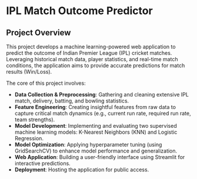 # IPL Match Outcome Predictor

## Project Overview

This project develops a machine learning-powered web application to predict the outcome of Indian Premier League (IPL) cricket matches. Leveraging historical match data, player statistics, and real-time match conditions, the application aims to provide accurate predictions for match results (Win/Loss).

The core of this project involves:
- **Data Collection & Preprocessing**: Gathering and cleaning extensive IPL match, delivery, batting, and bowling statistics.
- **Feature Engineering**: Creating insightful features from raw data to capture critical match dynamics (e.g., current run rate, required run rate, team strengths).
- **Model Development**: Implementing and evaluating two supervised machine learning models: K-Nearest Neighbors (KNN) and Logistic Regression.
- **Model Optimization**: Applying hyperparameter tuning (using GridSearchCV) to enhance model performance and generalization.
- **Web Application**: Building a user-friendly interface using Streamlit for interactive predictions.
- **Deployment**: Hosting the application for public access.